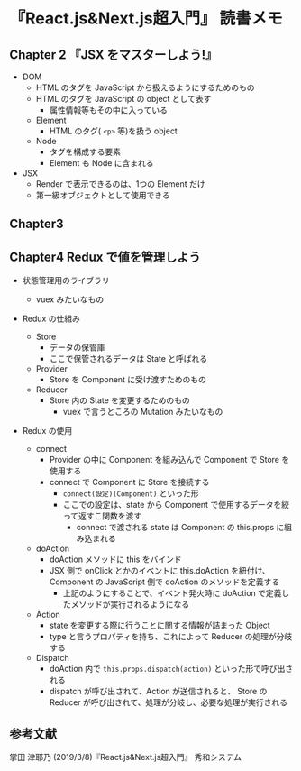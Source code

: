 # 『React.js&Next.js超入門』 読書メモ

## Chapter 2 『JSX をマスターしよう!』

- DOM
    - HTML のタグを JavaScript から扱えるようにするためのもの
    - HTML のタグを JavaScript の object として表す
        - 属性情報等もその中に入っている
    - Element
        - HTML のタグ( `<p>` 等)を扱う object
    - Node 
        - タグを構成する要素
        - Element も Node に含まれる
- JSX
    - Render で表示できるのは、1つの Element だけ
    - 第一級オブジェクトとして使用できる


## Chapter3

## Chapter4 Redux で値を管理しよう

- 状態管理用のライブラリ
    - vuex みたいなもの
- Redux の仕組み
    - Store 
        - データの保管庫
        - ここで保管されるデータは State と呼ばれる
    - Provider
        - Store を Component に受け渡すためのもの
    - Reducer 
        - Store 内の State を変更するためのもの
            - vuex で言うところの Mutation みたいなもの

- Redux の使用
    - connect 
        - Provider の中に Component を組み込んで Component で Store を使用する
        - connect で Component に Store を接続する
            - `connect(設定)(Component)` といった形
            - ここでの設定は、state から Component で使用するデータを絞って返すこ関数を渡す
                - connect で渡される state は Component の this.props に組み込まれる
    - doAction
        - doAction メソッドに this をバインド
        - JSX 側で onClick とかのイベントに this.doAction を紐付け、Component の JavaScript 側で doAction のメソッドを定義する
            - 上記のようにすることで、イベント発火時に doAction で定義したメソッドが実行されるようになる
    - Action
        -  state を変更する際に行うことに関する情報が詰まった Object
        - type と言うプロパティを持ち、これによって Reducer の処理が分岐する
    - Dispatch 
        - doAction 内で `this.props.dispatch(action)` といった形で呼び出される
        - dispatch が呼び出されて、Action が送信されると、 Store の Reducer が呼び出されて、処理が分岐し、必要な処理が実行される


## 参考文献

掌田 津耶乃 (2019/3/8)『React.js&Next.js超入門』 秀和システム
